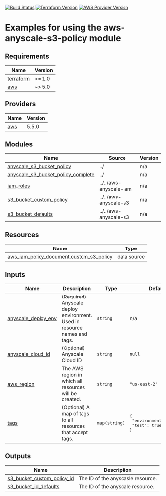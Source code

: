 [![Build Status][badge-build]][build-status]
[![Terraform Version][badge-terraform]](https://github.com/hashicorp/terraform/releases)
[![AWS Provider Version][badge-tf-aws]](https://github.com/terraform-providers/terraform-provider-aws/releases)

# Examples for using the aws-anyscale-s3-policy module

<!-- BEGINNING OF PRE-COMMIT-TERRAFORM DOCS HOOK -->
## Requirements

| Name | Version |
|------|---------|
| <a name="requirement_terraform"></a> [terraform](#requirement\_terraform) | >= 1.0 |
| <a name="requirement_aws"></a> [aws](#requirement\_aws) | ~> 5.0 |

## Providers

| Name | Version |
|------|---------|
| <a name="provider_aws"></a> [aws](#provider\_aws) | 5.5.0 |

## Modules

| Name | Source | Version |
|------|--------|---------|
| <a name="module_anyscale_s3_bucket_policy"></a> [anyscale\_s3\_bucket\_policy](#module\_anyscale\_s3\_bucket\_policy) | ../ | n/a |
| <a name="module_anyscale_s3_bucket_policy_complete"></a> [anyscale\_s3\_bucket\_policy\_complete](#module\_anyscale\_s3\_bucket\_policy\_complete) | ../ | n/a |
| <a name="module_iam_roles"></a> [iam\_roles](#module\_iam\_roles) | ../../aws-anyscale-iam | n/a |
| <a name="module_s3_bucket_custom_policy"></a> [s3\_bucket\_custom\_policy](#module\_s3\_bucket\_custom\_policy) | ../../aws-anyscale-s3 | n/a |
| <a name="module_s3_bucket_defaults"></a> [s3\_bucket\_defaults](#module\_s3\_bucket\_defaults) | ../../aws-anyscale-s3 | n/a |

## Resources

| Name | Type |
|------|------|
| [aws_iam_policy_document.custom_s3_policy](https://registry.terraform.io/providers/hashicorp/aws/latest/docs/data-sources/iam_policy_document) | data source |

## Inputs

| Name | Description | Type | Default | Required |
|------|-------------|------|---------|:--------:|
| <a name="input_anyscale_deploy_env"></a> [anyscale\_deploy\_env](#input\_anyscale\_deploy\_env) | (Required) Anyscale deploy environment. Used in resource names and tags. | `string` | n/a | yes |
| <a name="input_anyscale_cloud_id"></a> [anyscale\_cloud\_id](#input\_anyscale\_cloud\_id) | (Optional) Anyscale Cloud ID | `string` | `null` | no |
| <a name="input_aws_region"></a> [aws\_region](#input\_aws\_region) | The AWS region in which all resources will be created. | `string` | `"us-east-2"` | no |
| <a name="input_tags"></a> [tags](#input\_tags) | (Optional) A map of tags to all resources that accept tags. | `map(string)` | <pre>{<br>  "environment": "test",<br>  "test": true<br>}</pre> | no |

## Outputs

| Name | Description |
|------|-------------|
| <a name="output_s3_bucket_custom_policy_id"></a> [s3\_bucket\_custom\_policy\_id](#output\_s3\_bucket\_custom\_policy\_id) | The ID of the anyscasle resource. |
| <a name="output_s3_bucket_id_defaults"></a> [s3\_bucket\_id\_defaults](#output\_s3\_bucket\_id\_defaults) | The ID of the anyscale resource. |
<!-- END OF PRE-COMMIT-TERRAFORM DOCS HOOK -->

<!-- References -->
[Terraform]: https://www.terraform.io
[Issues]: https://github.com/anyscale/sa-sandbox-terraform/issues
[badge-build]: https://github.com/anyscale/sa-sandbox-terraform/workflows/CI/CD%20Pipeline/badge.svg
[badge-terraform]: https://img.shields.io/badge/terraform-1.x%20-623CE4.svg?logo=terraform
[badge-tf-aws]: https://img.shields.io/badge/AWS-4.+-F8991D.svg?logo=terraform
[build-status]: https://github.com/anyscale/sa-sandbox-terraform/actions
